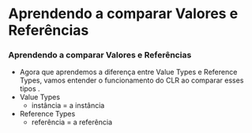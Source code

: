 # Aprendendo a comparar Valores e Referências

### Aprendendo a comparar Valores e Referências

- Agora que aprendemos a diferença entre Value Types e Reference Types, vamos entender o funcionamento do CLR ao comparar esses tipos .
- Value Types
    - instância = a instância
- Reference Types
    - referência = a referência